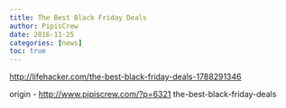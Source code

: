 ```yaml
---
title: The Best Black Friday Deals
author: PipisCrew
date: 2016-11-25
categories: [news]
toc: true
---
```


http://lifehacker.com/the-best-black-friday-deals-1788291346

origin - http://www.pipiscrew.com/?p=6321 the-best-black-friday-deals